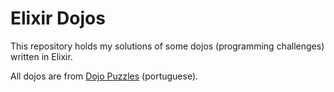 # Elixir Dojos

This repository holds my solutions of some dojos (programming challenges) written in Elixir.

All dojos are from [Dojo Puzzles](http://dojopuzzles.com/) (portuguese).